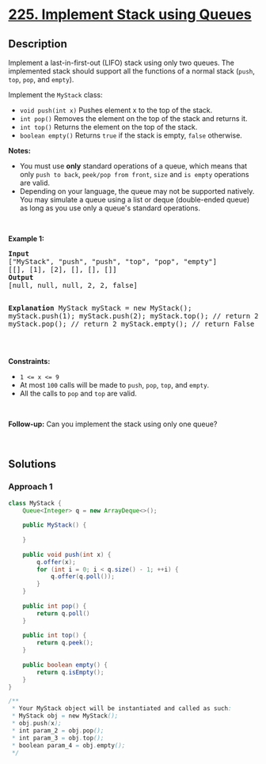 # [225. Implement Stack using Queues](https://leetcode.com/problems/implement-stack-using-queues)

## Description

<p>Implement a last-in-first-out (LIFO) stack using only two queues. The implemented stack should support all the functions of a normal stack (<code>push</code>, <code>top</code>, <code>pop</code>, and <code>empty</code>).</p>

<p>Implement the <code>MyStack</code> class:</p>

<ul>
    <li><code>void push(int x)</code> Pushes element x to the top of the stack.</li>
    <li><code>int pop()</code> Removes the element on the top of the stack and returns it.</li>
    <li><code>int top()</code> Returns the element on the top of the stack.</li>
    <li><code>boolean empty()</code> Returns <code>true</code> if the stack is empty, <code>false</code> otherwise.</li>
</ul>

<p><b>Notes:</b></p>

<ul>
    <li>You must use <strong>only</strong> standard operations of a queue, which means that only <code>push to back</code>, <code>peek/pop from front</code>, <code>size</code> and <code>is empty</code> operations are valid.</li>
    <li>Depending on your language, the queue may not be supported natively. You may simulate a queue using a list or deque (double-ended queue) as long as you use only a queue&#39;s standard operations.</li>
</ul>
<p>&nbsp;</p>

<p><strong class="example">Example 1:</strong></p>
<pre>
<strong>Input</strong>
[&quot;MyStack&quot;, &quot;push&quot;, &quot;push&quot;, &quot;top&quot;, &quot;pop&quot;, &quot;empty&quot;]
[[], [1], [2], [], [], []]
<strong>Output</strong>
[null, null, null, 2, 2, false]

<strong>Explanation</strong>
MyStack myStack = new MyStack();
myStack.push(1);
myStack.push(2);
myStack.top(); // return 2
myStack.pop(); // return 2
myStack.empty(); // return False
</pre>
<p>&nbsp;</p>

<p><strong>Constraints:</strong></p>
<ul>
    <li><code>1 &lt;= x &lt;= 9</code></li>
    <li>At most <code>100</code> calls will be made to <code>push</code>, <code>pop</code>, <code>top</code>, and <code>empty</code>.</li>
    <li>All the calls to <code>pop</code> and <code>top</code> are valid.</li>
</ul>
<p>&nbsp;</p>

<p><strong>Follow-up:</strong> Can you implement the stack using only one queue?</p>
<p>&nbsp;</p>

## Solutions

### **Approach 1**

```java
class MyStack {
    Queue<Integer> q = new ArrayDeque<>();
    
    public MyStack() {
        
    }
    
    public void push(int x) {
        q.offer(x);
        for (int i = 0; i < q.size() - 1; ++i) {
            q.offer(q.poll());
        }
    }
    
    public int pop() {
        return q.poll()
    }
    
    public int top() {
        return q.peek();
    }
    
    public boolean empty() {
        return q.isEmpty();
    }
}

/**
 * Your MyStack object will be instantiated and called as such:
 * MyStack obj = new MyStack();
 * obj.push(x);
 * int param_2 = obj.pop();
 * int param_3 = obj.top();
 * boolean param_4 = obj.empty();
 */
```